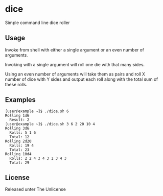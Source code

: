 # dice
Simple command line dice roller

## Usage
Invoke from shell with either a single argument or an even number of arguments.

Invoking with a single argument will roll one die with that many sides.

Using an even number of arguments will take them as pairs and roll X number of dice with Y sides and output each roll along with the total sum of these rolls.

## Examples
    [user@example ~]$ ./dice.sh 6
    Rolling 1d6
      Result: 2
    [user@example ~]$ ./dice.sh 3 6 2 20 10 4
    Rolling 3d6
      Rolls: 5 1 6
      Total: 12
    Rolling 2d20
      Rolls: 19 4
      Total: 23
    Rolling 10d4
      Rolls: 2 2 4 3 4 3 1 3 4 3
      Total: 29

## License
Released unter The Unlicense
